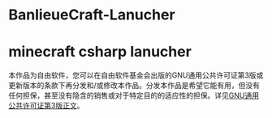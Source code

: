 # BanlieueCraft-Lanucher
minecraft csharp lanucher
==== 
本作品为自由软件，您可以在自由软件基金会出版的GNU通用公共许可证第3版或更新版本的条款下再分发和/或修改本作品。分发本作品是希望它能有用，但没有任何担保，甚至没有隐含的销售或对于特定目的的适应性的担保。详见[GNU通用公共许可证第3版正文](https://www.gnu.org/licenses/gpl-3.0.html)。
